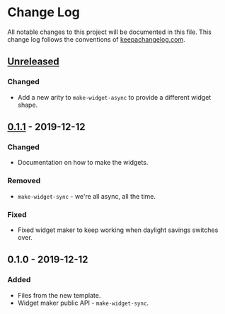 # Change Log
All notable changes to this project will be documented in this file. This change log follows the conventions of [keepachangelog.com](http://keepachangelog.com/).

## [Unreleased]
### Changed
- Add a new arity to `make-widget-async` to provide a different widget shape.

## [0.1.1] - 2019-12-12
### Changed
- Documentation on how to make the widgets.

### Removed
- `make-widget-sync` - we're all async, all the time.

### Fixed
- Fixed widget maker to keep working when daylight savings switches over.

## 0.1.0 - 2019-12-12
### Added
- Files from the new template.
- Widget maker public API - `make-widget-sync`.

[Unreleased]: https://github.com/your-name/address-assignment/compare/0.1.1...HEAD
[0.1.1]: https://github.com/your-name/address-assignment/compare/0.1.0...0.1.1
